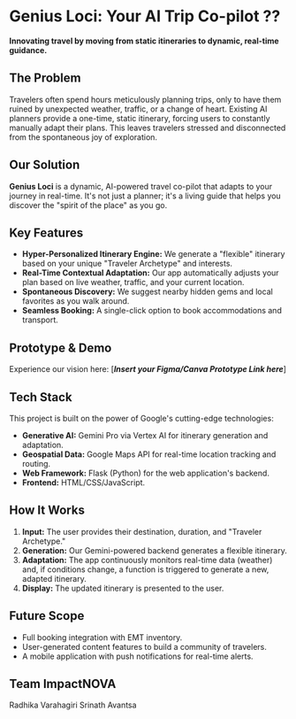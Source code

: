 # Genius Loci: Your AI Trip Co-pilot ??

**Innovating travel by moving from static itineraries to dynamic, real-time guidance.**

## The Problem

Travelers often spend hours meticulously planning trips, only to have them ruined by unexpected weather, traffic, or a change of heart. Existing AI planners provide a one-time, static itinerary, forcing users to constantly manually adapt their plans. This leaves travelers stressed and disconnected from the spontaneous joy of exploration.

## Our Solution

**Genius Loci** is a dynamic, AI-powered travel co-pilot that adapts to your journey in real-time. It's not just a planner; it's a living guide that helps you discover the "spirit of the place" as you go.

## Key Features

- **Hyper-Personalized Itinerary Engine:** We generate a "flexible" itinerary based on your unique "Traveler Archetype" and interests.
- **Real-Time Contextual Adaptation:** Our app automatically adjusts your plan based on live weather, traffic, and your current location.
- **Spontaneous Discovery:** We suggest nearby hidden gems and local favorites as you walk around.
- **Seamless Booking:** A single-click option to book accommodations and transport.

## Prototype & Demo

Experience our vision here: [**_Insert your Figma/Canva Prototype Link here_**]

## Tech Stack

This project is built on the power of Google's cutting-edge technologies:

- **Generative AI:** Gemini Pro via Vertex AI for itinerary generation and adaptation.
- **Geospatial Data:** Google Maps API for real-time location tracking and routing.
- **Web Framework:** Flask (Python) for the web application's backend.
- **Frontend:** HTML/CSS/JavaScript.

## How It Works

1.  **Input:** The user provides their destination, duration, and "Traveler Archetype."
2.  **Generation:** Our Gemini-powered backend generates a flexible itinerary.
3.  **Adaptation:** The app continuously monitors real-time data (weather) and, if conditions change, a function is triggered to generate a new, adapted itinerary.
4.  **Display:** The updated itinerary is presented to the user.

## Future Scope

- Full booking integration with EMT inventory.
- User-generated content features to build a community of travelers.
- A mobile application with push notifications for real-time alerts.

## Team ImpactNOVA
Radhika Varahagiri
Srinath Avantsa

